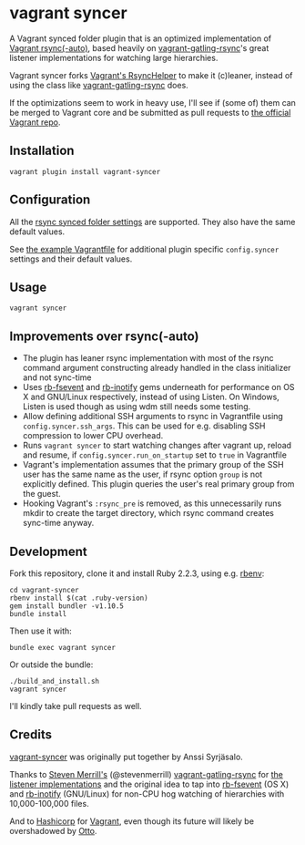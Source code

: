 # vagrant syncer

A Vagrant synced folder plugin that is an optimized implementation of [Vagrant rsync(-auto)](https://github.com/mitchellh/vagrant/tree/b721eb62cfbfa93895d0d4cf019436ab6b1df05d/plugins/synced_folders/rsync), based heavily on [vagrant-gatling-rsync](https://github.com/smerrill/vagrant-gatling-rsync)'s great listener implementations for watching large hierarchies.

Vagrant syncer forks [Vagrant's RsyncHelper](https://github.com/mitchellh/vagrant/blob/b721eb62cfbfa93895d0d4cf019436ab6b1df05d/plugins/synced_folders/rsync/helper.rb)
to make it (c)leaner, instead of using the class like [vagrant-gatling-rsync](https://github.com/smerrill/vagrant-gatling-rsync) does.

If the optimizations seem to work in heavy use, I'll see if (some of) them
can be merged to Vagrant core and be submitted as pull requests to
[the official Vagrant repo](https://github.com/mitchellh/vagrant).


## Installation

    vagrant plugin install vagrant-syncer


## Configuration

All the [rsync synced folder settings](https://docs.vagrantup.com/v2/synced-folders/rsync.html)
are supported. They also have the same default values.

See [the example Vagrantfile](https://github.com/asyrjasalo/vagrant-syncer/blob/master/example/Vagrantfile)
for additional plugin specific ```config.syncer``` settings and their default values.


## Usage

    vagrant syncer

## Improvements over rsync(-auto)

- The plugin has leaner rsync implementation with most of the rsync command
  argument constructing already handled in the class initializer and not sync-time
- Uses [rb-fsevent](https://github.com/thibaudgg/rb-fsevent) and
  [rb-inotify](https://github.com/nex3/rb-inotify) gems underneath for
  performance on OS X and GNU/Linux respectively, instead of using Listen.
  On Windows, Listen is used though as using wdm still needs some testing.
- Allow defining additional SSH arguments to rsync in Vagrantfile using
  ```config.syncer.ssh_args```. This can be used for e.g. disabling SSH
  compression to lower CPU overhead.
- Runs ```vagrant syncer``` to start watching changes after vagrant up, reload
  and resume, if ```config.syncer.run_on_startup``` set to ```true```
  in Vagrantfile
- Vagrant's implementation assumes that the primary group of the SSH user
  has the same name as the user, if rsync option ```group``` is not explicitly
  defined. This plugin queries the user's real primary group from the guest.
- Hooking Vagrant's ```:rsync_pre``` is removed, as this unnecessarily runs mkdir
  to create the target directory, which rsync command creates sync-time anyway.


## Development

Fork this repository, clone it and install Ruby 2.2.3, using e.g. [rbenv](https://github.com/sstephenson/rbenv):

    cd vagrant-syncer
    rbenv install $(cat .ruby-version)
    gem install bundler -v1.10.5
    bundle install

Then use it with:

    bundle exec vagrant syncer

Or outside the bundle:

    ./build_and_install.sh
    vagrant syncer

I'll kindly take pull requests as well.

## Credits

[vagrant-syncer](https://github.com/asyrjasalo/vagrant-syncer) was originally put together by Anssi Syrjäsalo.

Thanks to [Steven Merrill's](https://github.com/smerrill) (@stevenmerrill) [vagrant-gatling-rsync](https://github.com/smerrill/vagrant-gatling-rsync)
for [the listener implementations](https://github.com/smerrill/vagrant-gatling-rsync/tree/master/lib/vagrant-gatling-rsync/listen) and the original idea to tap into [rb-fsevent](https://github.com/thibaudgg/rb-fsevent) (OS X)
and [rb-inotify](https://github.com/nex3/rb-inotify) (GNU/Linux) for non-CPU hog watching of hierarchies with 10,000-100,000 files.

And to [Hashicorp](https://github.com/hashicorp) for [Vagrant](https://github.com/mitchellh/vagrant), even though its
future will likely be overshadowed by [Otto](https://github.com/hashicorp/otto).
